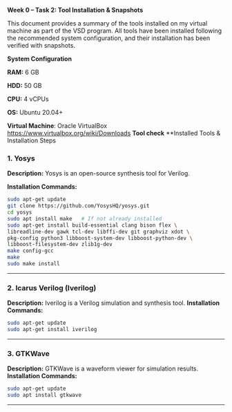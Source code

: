 **Week 0 – Task 2: Tool Installation & Snapshots**

This document provides a summary of the tools installed on my virtual machine as part of the VSD program. All tools have been installed following the recommended system configuration, and their installation has been verified with snapshots.

**System Configuration**

**RAM:** 6 GB

**HDD:** 50 GB

**CPU:** 4 vCPUs

**OS:** Ubuntu 20.04+

**Virtual Machine**: Oracle VirtualBox 
https://www.virtualbox.org/wiki/Downloads
**Tool check**
**Installed Tools & Installation Steps
### 1. Yosys
**Description:** Yosys is an open-source synthesis tool for Verilog.

**Installation Commands:**
```bash
sudo apt-get update
git clone https://github.com/YosysHQ/yosys.git
cd yosys
sudo apt install make   # If not already installed
sudo apt-get install build-essential clang bison flex \
libreadline-dev gawk tcl-dev libffi-dev git graphviz xdot \
pkg-config python3 libboost-system-dev libboost-python-dev \
libboost-filesystem-dev zlib1g-dev
make config-gcc
make
sudo make install
````
-------------------------------------------------------------------
### 2. Icarus Verilog (Iverilog)
**Description:** Iverilog is a Verilog simulation and synthesis tool.
**Installation Commands:**
```bash
sudo apt-get update
sudo apt-get install iverilog
````
--------------------------------------------------------------------
### 3. GTKWave
**Description:** GTKWave is a waveform viewer for simulation results.
**Installation Commands:**
```bash
sudo apt-get update
sudo apt install gtkwave
````
---------------------------------------------------------------------
